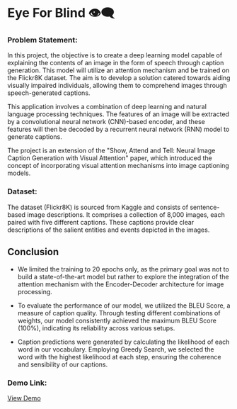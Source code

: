 # Eye For Blind 👁️‍🗨️

### Problem Statement:

In this project, the objective is to create a deep learning model capable of explaining the contents of an image in the form of speech through caption generation. This model will utilize an attention mechanism and be trained on the Flickr8K dataset. The aim is to develop a solution catered towards aiding visually impaired individuals, allowing them to comprehend images through speech-generated captions.

This application involves a combination of deep learning and natural language processing techniques. The features of an image will be extracted by a convolutional neural network (CNN)-based encoder, and these features will then be decoded by a recurrent neural network (RNN) model to generate captions.

The project is an extension of the "Show, Attend and Tell: Neural Image Caption Generation with Visual Attention" paper, which introduced the concept of incorporating visual attention mechanisms into image captioning models.

### Dataset:

The dataset (Flickr8K) is sourced from Kaggle and consists of sentence-based image descriptions. It comprises a collection of 8,000 images, each paired with five different captions. These captions provide clear descriptions of the salient entities and events depicted in the images.

## Conclusion

- We limited the training to 20 epochs only, as the primary goal was not to build a state-of-the-art model but rather to explore the integration of the attention mechanism with the Encoder-Decoder architecture for image processing.

- To evaluate the performance of our model, we utilized the BLEU Score, a measure of caption quality. Through testing different combinations of weights, our model consistently achieved the maximum BLEU Score (100%), indicating its reliability across various setups.

- Caption predictions were generated by calculating the likelihood of each word in our vocabulary. Employing Greedy Search, we selected the word with the highest likelihood at each step, ensuring the coherence and sensibility of our captions.

### Demo Link:
<a href="https://huggingface.co/spaces/krishnapal2308/eye_for_blind" target="_blank">View Demo</a>
